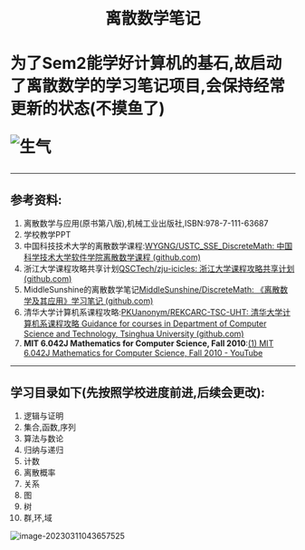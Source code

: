 <h1 align="center">离散数学笔记<h1>
为了Sem2能学好计算机的基石,故启动了离散数学的学习笔记项目,会保持经常更新的状态(不摸鱼了)

![生气](https://shallowlone-1314146925.cos.ap-guangzhou.myqcloud.com/pic%E7%94%9F%E6%B0%94.gif)

---

## 参考资料:

1. 离散数学与应用(原书第八版),机械工业出版社,ISBN:978-7-111-63687
2. 学校教学PPT
3. 中国科技技术大学的离散数学课程:[WYGNG/USTC_SSE_DiscreteMath: 中国科学技术大学软件学院离散数学课程 (github.com)](https://github.com/WYGNG/USTC_SSE_DiscreteMath)
4. 浙江大学课程攻略共享计划[QSCTech/zju-icicles: 浙江大学课程攻略共享计划 (github.com)](https://github.com/QSCTech/zju-icicles)
5. MiddleSunshine的离散数学笔记[MiddleSunshine/DiscreteMath: 《离散数学及其应用》学习笔记 (github.com)](https://github.com/MiddleSunshine/DiscreteMath)
6. 清华大学计算机系课程攻略:[PKUanonym/REKCARC-TSC-UHT: 清华大学计算机系课程攻略 Guidance for courses in Department of Computer Science and Technology, Tsinghua University (github.com)](https://github.com/PKUanonym/REKCARC-TSC-UHT)
7. **MIT 6.042J Mathematics for Computer Science, Fall 2010**:[(1) MIT 6.042J Mathematics for Computer Science, Fall 2010 - YouTube](https://www.youtube.com/playlist?list=PLB7540DEDD482705B)

----

## 学习目录如下(先按照学校进度前进,后续会更改):

1. 逻辑与证明
2. 集合,函数,序列
3. 算法与数论
4. 归纳与递归
5. 计数
6. 离散概率
7. 关系
8. 图
9. 树
10. 群,环,域

![image-20230311043657525](/Users/shallowlone/Downloads/image-20230311043657525.png)
